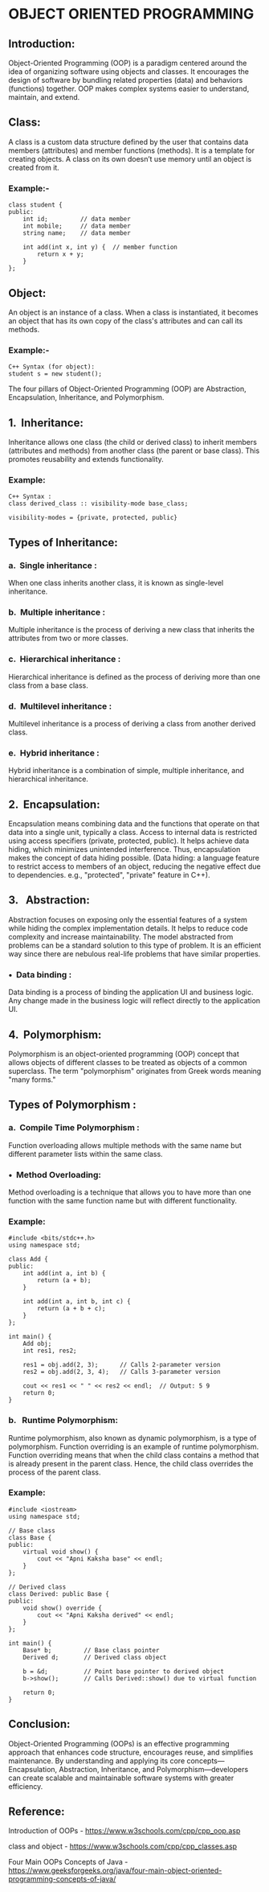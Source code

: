 #                                                   OBJECT ORIENTED PROGRAMMING


## Introduction:
Object-Oriented Programming (OOP) is a paradigm centered around the idea of organizing software using objects and classes. It encourages the design of software by bundling related properties (data) and behaviors (functions) together. OOP makes complex systems easier to understand, maintain, and extend.

## Class:
A class is a custom data structure defined by the user that contains data members (attributes) and member functions (methods). It is a template for creating objects. A class on its own doesn’t use memory until an object is created from it.

### Example:-
```
class student {
public:
    int id;         // data member
    int mobile;     // data member
    string name;    // data member

    int add(int x, int y) {  // member function
        return x + y;
    }
};
```

## Object:
An object is an instance of a class. When a class is instantiated, it becomes an object that has its own copy of the class's attributes and can call its methods.

### Example:-
```
C++ Syntax (for object):
student s = new student();
```

The four pillars of Object-Oriented Programming (OOP) are Abstraction, Encapsulation, Inheritance, and Polymorphism.

## 1. &nbsp;Inheritance:
Inheritance allows one class (the child or derived class) to inherit members (attributes and methods) from another class (the parent or base class). This promotes reusability and extends functionality.

### Example:
```
C++ Syntax :
class derived_class :: visibility-mode base_class;

visibility-modes = {private, protected, public}
```

## Types of Inheritance:

### a. &nbsp;Single inheritance : 
When one class inherits another class, it is known as single-level inheritance.

### b.&nbsp; Multiple inheritance :
 Multiple inheritance is the process of deriving a new class that inherits the attributes from two or more classes.

### c.&nbsp; Hierarchical inheritance : 
Hierarchical inheritance is defined as the process of deriving more than one class from a base class.

### d.&nbsp; Multilevel inheritance : 
Multilevel inheritance is a process of deriving a class from another derived class.

### e.&nbsp; Hybrid inheritance :
Hybrid inheritance is a combination of simple, multiple inheritance, and hierarchical inheritance.

## 2. &nbsp;Encapsulation:
Encapsulation means combining data and the functions that operate on that data into a single unit, typically a class. Access to internal data is restricted using access specifiers (private, protected, public). It helps achieve data hiding, which minimizes unintended interference. Thus, encapsulation makes the concept of data hiding possible. (Data hiding: a language feature to restrict access to members of an object, reducing the negative effect due to dependencies. e.g., "protected", "private" feature in C++).

## 3. &nbsp; Abstraction:
Abstraction focuses on exposing only the essential features of a system while hiding the complex implementation details. It helps to reduce code complexity and increase maintainability. The model abstracted from problems can be a standard solution to this type of problem. It is an efficient way since there are nebulous real-life problems that have similar properties.

### •&nbsp; Data binding : 
Data binding is a process of binding the application UI and business logic. Any change made in the business logic will reflect directly to the application UI.

## 4. &nbsp;Polymorphism:
Polymorphism is an object-oriented programming (OOP) concept that allows objects of different classes to be treated as objects of a common superclass. The term "polymorphism" originates from Greek words meaning "many forms." 

## Types of Polymorphism :

### a. &nbsp;Compile Time Polymorphism :
Function overloading allows multiple methods with the same name but different parameter lists within the same class.

### • &nbsp;Method Overloading: 
Method overloading is a technique that allows you to have more than one function with the same function name but with different functionality. 

### Example:
```
#include <bits/stdc++.h>
using namespace std;

class Add {
public:
    int add(int a, int b) {
        return (a + b);
    }

    int add(int a, int b, int c) {
        return (a + b + c);
    }
};

int main() {
    Add obj;
    int res1, res2;

    res1 = obj.add(2, 3);      // Calls 2-parameter version
    res2 = obj.add(2, 3, 4);   // Calls 3-parameter version

    cout << res1 << " " << res2 << endl;  // Output: 5 9
    return 0;
}

```

### b. &nbsp; Runtime Polymorphism:
Runtime polymorphism, also known as dynamic polymorphism, is a type of polymorphism. Function overriding is an example of runtime polymorphism. Function overriding means that when the child class contains a method that is already present in the parent class. Hence, the child class overrides the process of the parent class.

### Example:
```
#include <iostream>
using namespace std;

// Base class
class Base {
public:
    virtual void show() {
        cout << "Apni Kaksha base" << endl;
    }
};

// Derived class
class Derived: public Base {
public:
    void show() override {
        cout << "Apni Kaksha derived" << endl;
    }
};

int main() {
    Base* b;         // Base class pointer
    Derived d;       // Derived class object

    b = &d;          // Point base pointer to derived object
    b->show();       // Calls Derived::show() due to virtual function

    return 0;
}
```

## Conclusion:
Object-Oriented Programming (OOPs) is an effective programming approach that enhances code structure, encourages reuse, and simplifies maintenance. By understanding and applying its core concepts—Encapsulation, Abstraction, Inheritance, and Polymorphism—developers can create scalable and maintainable software systems with greater efficiency.

## Reference:

Introduction of OOPs - https://www.w3schools.com/cpp/cpp_oop.asp

class and object - https://www.w3schools.com/cpp/cpp_classes.asp

Four Main OOPs Concepts of Java - https://www.geeksforgeeks.org/java/four-main-object-oriented-programming-concepts-of-java/



